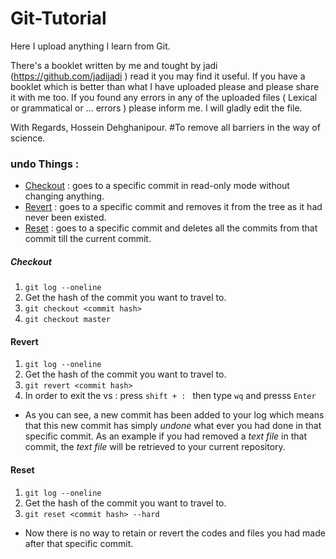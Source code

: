 # Git-Tutorial

Here I upload anything I learn from Git.

There's a booklet written by me and tought by jadi (https://github.com/jadijadi ) read it you may find it useful.
If you have a booklet which is better than what I have uploaded please and please share it with me too.
If you found any errors in any of the uploaded files ( Lexical or grammatical or ... errors ) please inform me. I will gladly edit the file.

With Regards,
Hossein Dehghanipour.
#To remove all barriers in the way of science.


### undo Things : 
  - [Checkout]() : goes to a specific commit in read-only mode without changing anything.
  - [Revert]() : goes to a specific commit and removes it from the tree as it had never been existed.
  - [Reset]() : goes to a specific commit and deletes all the commits from that commit till the current commit.
  

##### Checkout
1. `git log --oneline`
2.  Get the hash of the commit you want to travel to.
3.  `git checkout <commit hash>`
4.  `git checkout master `

#### Revert 
1. `git log --oneline`
2.  Get the hash of the commit you want to travel to.
3.  `git revert <commit hash>`
4.  In order to exit the vs : press `shift + : ` then type `wq` and presss `Enter` 
  *  As you can see, a new commit has been added to your log which means that this new commit has simply _undone_ what ever you had done in that specific commit. As an example if you had removed a  _text file_  in that commit, the _text file_ will be retrieved to your current repository.
  
  
#### Reset
1. `git log --oneline`
2.  Get the hash of the commit you want to travel to.
3.  `git reset <commit hash> --hard`
  *  Now there is no way to retain or revert the codes and files you had made after that specific commit.
  
  
  
